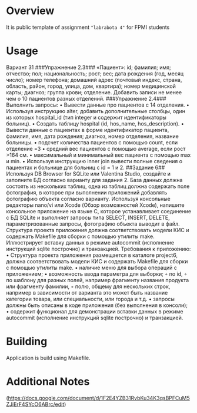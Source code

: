# Overview
It is public template of assignment `"labrabota 4"` for FPMI students

# Usage
Вариант 31 
###Упражнение 2.3###
«Пациент»: id; фамилия; имя; отчество; пол; национальность; рост; вес; дата рождения (год, месяц число); номер телефона; домашний адрес (почтовый индекс, страна, область, район, город, улица, дом, квартира); номер медицинской карты; диагноз; группа крови; отделение.
Добавить записи не менее чем о 10 пациентов разных отделений.
###Упражнение 2.4###
Выполнить запросы:
• Вывести данные про пациентов с 14 отделения.
• Используя инструкцию alter, добавить дополнительные столбцы, один из
которых hospital_id (тип integer и содержит идентификаторы больниц).
• Создать таблицу hospital (id, hos_name, hos_description).
• Вывести данные о пациентах в форме идентификатор пациента, фамилия,
имя, дата рождения; диагноз, номер отделения, название больницы.
• подсчет количества пациентов с помощью count, если отделение =3
• средний вес пациентов с помощью average, если рост >164 см.
• максимальный и минимальный вес пациента с помощью max и min.
• Используя инструкцию inner join вывести полные сведения о пациентах и
больнице для больниц с id = 1 и 2.
##Задание 6##
Используя DB Browser for SQLite или Valentina Studio, создайте и заполните БД согласно варианту для задания 2. База данных должна состоять из нескольких таблиц, одна из таблиц должна содержать поле фотография, в которое при выполнении приложений добавлять фотографию объекта согласно варианту.
Используя консольные редакторы nano/vi или Xcode (Обзор возможностей Xcode), напишите консольное приложение на языке C, которое устанавливает соединение с БД SQLite и выполняет запросы типа SELECT, INSERT, DELETE, параметризованные запросы, фотографию объекта выводит в файл. Структура проекта приложения должна соответствовать модели КИС и содержать Makefile для сборки с помощью утилиты make.
Иллюстрирует вставку данных в режиме autocommit (исполнение инструкций sqlite построчно) и транзакцией.
Требования к приложению:
• Структура проекта приложения размещается в каталоге project6, должна соответствовать модели КИС и содержать Makefile для сборки с помощью утилиты make.
• наличие меню для выбора операций с приложением;
• возможность ввода параметра для выборки;
◦ по id,
◦ по шаблону для разных полей, например фрагменту названия продукта или
фрагменту фамилии,
◦ полю, общему для нескольких строк, например в зависимости от варианта это может быть название категории товара, или специальности, или города и т.д.
• запросы должны быть описаны в коде приложения (без выполнения в консоли);
• содержит функционал для демонстрации вставки данных в режиме autocommit (исполнение инструкций sqlite построчно) и транзакцией.

# Building
Application is build using Makefile.

# Additional Notes

(https://docs.google.com/document/d/1F2E4YZB31RvbKu34K3qsBPFCuM5ZJiErF4SYcO6ABrc/edit)

